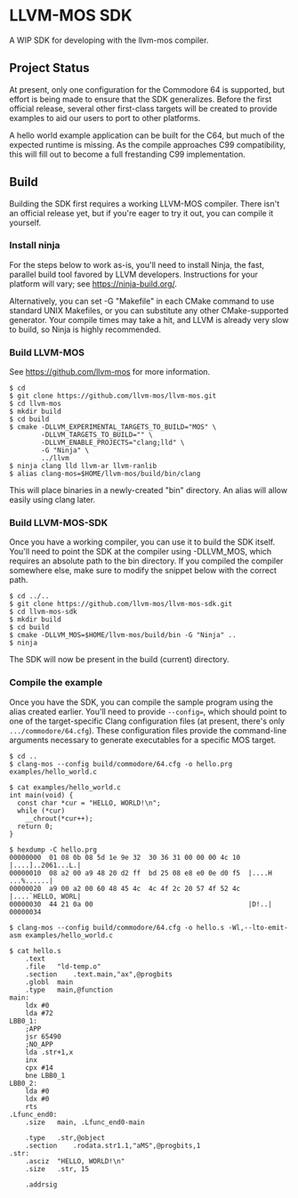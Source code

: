 # LLVM-MOS SDK
A WIP SDK for developing with the llvm-mos compiler.
## Project Status

At present, only one configuration for the Commodore 64 is supported, but
effort is being made to ensure that the SDK generalizes. Before the first
official release, several other first-class targets will be created to
provide examples to aid our users to port to other platforms.

A hello world example application can be built for the C64, but much of the
expected runtime is missing. As the compile approaches C99 compatibility,
this will fill out to become a full frestanding C99 implementation.

## Build

Building the SDK first requires a working LLVM-MOS compiler. There isn't an
official release yet, but if you're eager to try it out, you can compile it yourself.

### Install ninja

For the steps below to work as-is, you'll need to install Ninja, the fast,
parallel build tool favored by LLVM developers. Instructions for your
platform will vary; see https://ninja-build.org/.

Alternatively, you can set -G "Makefile" in each CMake command to use
standard UNIX Makefiles, or you can substitute any other CMake-supported
generator. Your compile times may take a hit, and LLVM is already very slow
to build, so Ninja is highly recommended.

### Build LLVM-MOS

See https://github.com/llvm-mos for more information.

```console
$ cd
$ git clone https://github.com/llvm-mos/llvm-mos.git
$ cd llvm-mos
$ mkdir build
$ cd build
$ cmake -DLLVM_EXPERIMENTAL_TARGETS_TO_BUILD="MOS" \
        -DLLVM_TARGETS_TO_BUILD="" \
        -DLLVM_ENABLE_PROJECTS="clang;lld" \
        -G "Ninja" \
        ../llvm
$ ninja clang lld llvm-ar llvm-ranlib
$ alias clang-mos=$HOME/llvm-mos/build/bin/clang
```

This will place binaries in a newly-created "bin" directory. An alias will
allow easily using clang later.

### Build LLVM-MOS-SDK

Once you have a working compiler, you can use it to build the SDK itself.
You'll need to point the SDK at the compiler using -DLLVM_MOS, which requires
an absolute path to the bin directory. If you compiled the compiler somewhere else, make sure to modify the snippet below with the correct path.

```console
$ cd ../..
$ git clone https://github.com/llvm-mos/llvm-mos-sdk.git
$ cd llvm-mos-sdk
$ mkdir build
$ cd build
$ cmake -DLLVM_MOS=$HOME/llvm-mos/build/bin -G "Ninja" ..
$ ninja
```

The SDK will now be present in the build (current) directory.

### Compile the example

Once you have the SDK, you can compile the sample program using the alias
created earlier. You'll need to provide `--config=`, which should point to
one of the target-specific Clang configuration files (at present, there's
only `.../commodore/64.cfg`). These configuration files provide the
command-line arguments necessary to generate executables for a specific MOS
target.

```console
$ cd ..
$ clang-mos --config build/commodore/64.cfg -o hello.prg examples/hello_world.c

$ cat examples/hello_world.c
int main(void) {
  const char *cur = "HELLO, WORLD!\n";
  while (*cur)
    __chrout(*cur++);
  return 0;
}

$ hexdump -C hello.prg
00000000  01 08 0b 08 5d 1e 9e 32  30 36 31 00 00 00 4c 10  |....]..2061...L.|
00000010  08 a2 00 a9 48 20 d2 ff  bd 25 08 e8 e0 0e d0 f5  |....H ...%......|
00000020  a9 00 a2 00 60 48 45 4c  4c 4f 2c 20 57 4f 52 4c  |....`HELLO, WORL|
00000030  44 21 0a 00                                       |D!..|
00000034

$ clang-mos --config build/commodore/64.cfg -o hello.s -Wl,--lto-emit-asm examples/hello_world.c

$ cat hello.s
	.text
	.file	"ld-temp.o"
	.section	.text.main,"ax",@progbits
	.globl	main
	.type	main,@function
main:
	ldx	#0
	lda	#72
LBB0_1:
	;APP
	jsr	65490
	;NO_APP
	lda	.str+1,x
	inx
	cpx	#14
	bne	LBB0_1
LBB0_2:
	lda	#0
	ldx	#0
	rts
.Lfunc_end0:
	.size	main, .Lfunc_end0-main

	.type	.str,@object
	.section	.rodata.str1.1,"aMS",@progbits,1
.str:
	.asciz	"HELLO, WORLD!\n"
	.size	.str, 15

	.addrsig
```
